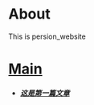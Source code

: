 # About
This is persion_website
# [Main](https://github.com/caibing01)
- ##### [这是第一篇文章](https://github.com/caibing01/caibing01.io/blob/main/writing/%E8%AE%BA%E5%A6%82%E4%BD%95%E4%BC%98%E9%9B%85%E7%9A%84%E5%86%99%E7%AE%80%E5%8E%86.md)

